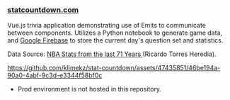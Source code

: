 ### [statcountdown.com](https://www.statcountdown.com)

Vue.js trivia application demonstrating use of Emits to communicate between components. Utilizes a Python notebook to generate game data, and [Google Firebase](https://firebase.google.com) to store the current day's question set and statistics.

Data Source: [NBA Stats from the last 71 Years
](https://www.kaggle.com/datasets/ricardotorresheredia/nba-stats-from-the-last-71-years) (Ricardo Torres Heredia).


https://github.com/klimekz/stat-countdown/assets/47435851/46be194a-90a0-4abf-9c3d-e3344f58bf0c





* Prod environment is not hosted in this repository.
